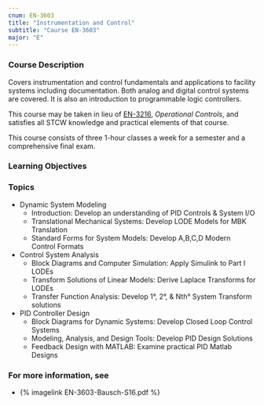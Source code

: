 ```yaml
---
cnum: EN-3603
title: "Instrumentation and Control"
subtitle: "Course EN-3603"
major: "E"
---
```

### Course Description

Covers instrumentation and control fundamentals and applications to facility systems including documentation. Both analog and digital control systems are covered. It is also an introduction to programmable logic controllers.

This course may be taken in lieu of [EN-3216](EN-3216), *Operational Controls*, and satisfies all STCW knowledge and practical elements of that course.

This course consists of three 1-hour classes a week for a semester and a comprehensive final exam.


### Learning Objectives



### Topics

* Dynamic System Modeling
	* Introduction: Develop an understanding of PID Controls & System I/O
	* Translational Mechanical Systems: Develop LODE Models for MBK Translation
	* Standard Forms for System Models: Develop A,B,C,D Modern Control Formats
* Control System Analysis
	* Block Diagrams and Computer Simulation: Apply Simulink to Part I LODEs
	* Transform Solutions of Linear Models: Derive Laplace Transforms for LODEs
	* Transfer Function Analysis: Develop 1°, 2°, & Nth° System Transform solutions
* PID Controller Design
	* Block Diagrams for Dynamic Systems: Develop Closed Loop Control Systems
	* Modeling, Analysis, and Design Tools: Develop PID Design Solutions
	* Feedback Design with MATLAB: Examine practical PID Matlab Designs


### For more information, see 

* {% imagelink EN-3603-Bausch-S16.pdf %} 



